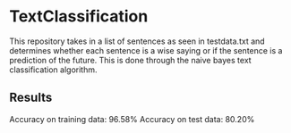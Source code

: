 # TextClassification

This repository takes in a list of sentences as seen in testdata.txt and determines whether each sentence is a wise saying or if the sentence is a prediction of the future. This is done through the naive bayes text classification algorithm.

## Results

Accuracy on training data: 96.58%
Accuracy on test data: 80.20%